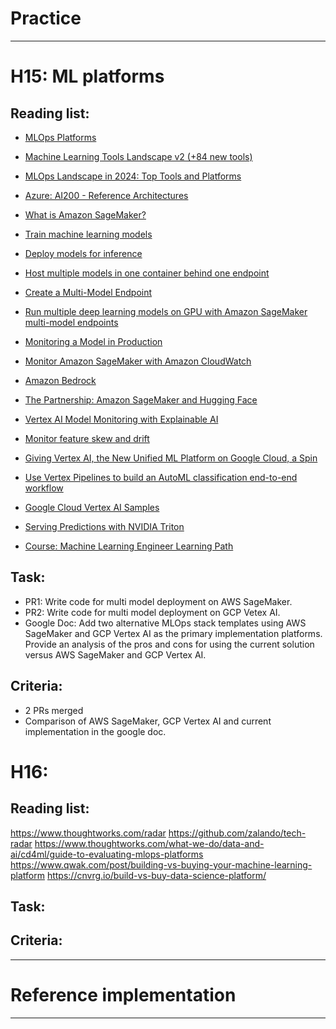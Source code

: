 # Practice 

*** 

# H15: ML platforms

## Reading list: 

- [MLOps Platforms](https://github.com/thoughtworks/mlops-platforms)
- [Machine Learning Tools Landscape v2 (+84 new tools)](https://huyenchip.com/2020/12/30/mlops-v2.html)
- [MLOps Landscape in 2024: Top Tools and Platforms](https://neptune.ai/blog/mlops-tools-platforms-landscape)
- [Azure: AI200 - Reference Architectures](https://github.com/microsoft/AI?tab=readme-ov-file)


- [What is Amazon SageMaker?](https://docs.aws.amazon.com/sagemaker/latest/dg/whatis.html)
- [Train machine learning models](https://docs.aws.amazon.com/sagemaker/latest/dg/train-model.html)
- [Deploy models for inference](https://docs.aws.amazon.com/sagemaker/latest/dg/deploy-model.html)
- [Host multiple models in one container behind one endpoint](https://docs.aws.amazon.com/sagemaker/latest/dg/multi-model-endpoints.html)
- [Create a Multi-Model Endpoint](https://docs.aws.amazon.com/sagemaker/latest/dg/create-multi-model-endpoint.html)
- [Run multiple deep learning models on GPU with Amazon SageMaker multi-model endpoints](https://aws.amazon.com/blogs/machine-learning/run-multiple-deep-learning-models-on-gpu-with-amazon-sagemaker-multi-model-endpoints/)
- [Monitoring a Model in Production](https://docs.aws.amazon.com/sagemaker/latest/dg/how-it-works-model-monitor.html)
- [Monitor Amazon SageMaker with Amazon CloudWatch](https://docs.aws.amazon.com/sagemaker/latest/dg/monitoring-cloudwatch.html)
- [Amazon Bedrock](https://aws.amazon.com/bedrock/)
- [The Partnership: Amazon SageMaker and Hugging Face](https://huggingface.co/blog/the-partnership-amazon-sagemaker-and-hugging-face)



- [Vertex AI Model Monitoring with Explainable AI](https://colab.research.google.com/github/GoogleCloudPlatform/vertex-ai-samples/blob/master/notebooks/official/model_monitoring/model_monitoring.ipynb#scrollTo=XV-vru2Pm1oX)
- [Monitor feature skew and drift](https://cloud.google.com/vertex-ai/docs/model-monitoring/using-model-monitoring#analyzing-skew-drift)
- [Giving Vertex AI, the New Unified ML Platform on Google Cloud, a Spin](https://towardsdatascience.com/giving-vertex-ai-the-new-unified-ml-platform-on-google-cloud-a-spin-35e0f3852f25)
- [Use Vertex Pipelines to build an AutoML classification end-to-end workflow](https://cloud.google.com/blog/topics/developers-practitioners/use-vertex-pipelines-build-automl-classification-end-end-workflow)
- [Google Cloud Vertex AI Samples](https://github.com/GoogleCloudPlatform/vertex-ai-samples)
- [Serving Predictions with NVIDIA Triton](https://cloud.google.com/vertex-ai/docs/predictions/using-nvidia-triton)
- [Course: Machine Learning Engineer Learning Path](https://www.cloudskillsboost.google/paths/17)

## Task:


- PR1: Write code for multi model deployment on AWS SageMaker.
- PR2: Write code for multi model deployment on GCP Vetex AI.
- Google Doc: Add two alternative MLOps stack templates using AWS SageMaker and GCP Vertex AI as the primary implementation platforms. Provide an analysis of the pros and cons for using the current solution versus AWS SageMaker and GCP Vertex AI.


## Criteria: 

- 2 PRs merged 
- Comparison of AWS SageMaker, GCP Vertex AI and current implementation in the google doc.


# H16: 

## Reading list:

https://www.thoughtworks.com/radar
https://github.com/zalando/tech-radar
https://www.thoughtworks.com/what-we-do/data-and-ai/cd4ml/guide-to-evaluating-mlops-platforms
https://www.qwak.com/post/building-vs-buying-your-machine-learning-platform
https://cnvrg.io/build-vs-buy-data-science-platform/


## Task:

## Criteria:


*** 

# Reference implementation

*** 